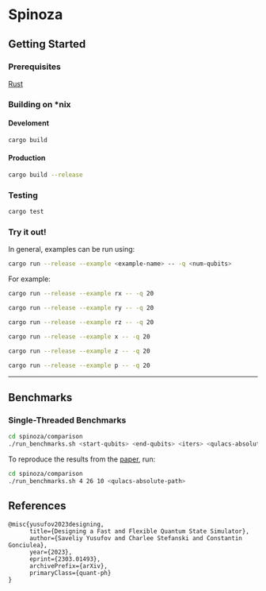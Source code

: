 # Spinoza

## Getting Started

### Prerequisites

[Rust](https://www.rust-lang.org/learn/get-started)

### Building on *nix

#### Develoment
```bash
cargo build
```

#### Production
```bash
cargo build --release
```

### Testing
```bash
cargo test
```

### Try it out!

In general, examples can be run using:
```bash
cargo run --release --example <example-name> -- -q <num-qubits>
```

For example:
```bash
cargo run --release --example rx -- -q 20

cargo run --release --example ry -- -q 20

cargo run --release --example rz -- -q 20

cargo run --release --example x -- -q 20

cargo run --release --example z -- -q 20

cargo run --release --example p -- -q 20
```

___

## Benchmarks

### Single-Threaded Benchmarks

```bash
cd spinoza/comparison
./run_benchmarks.sh <start-qubits> <end-qubits> <iters> <qulacs-absolute-path>
```

To reproduce the results from the [paper](https://arxiv.org/pdf/2303.01493.pdf),
run:
```bash
cd spinoza/comparison
./run_benchmarks.sh 4 26 10 <qulacs-absolute-path>
```

## References

```
@misc{yusufov2023designing,
      title={Designing a Fast and Flexible Quantum State Simulator},
      author={Saveliy Yusufov and Charlee Stefanski and Constantin Gonciulea},
      year={2023},
      eprint={2303.01493},
      archivePrefix={arXiv},
      primaryClass={quant-ph}
}
```
